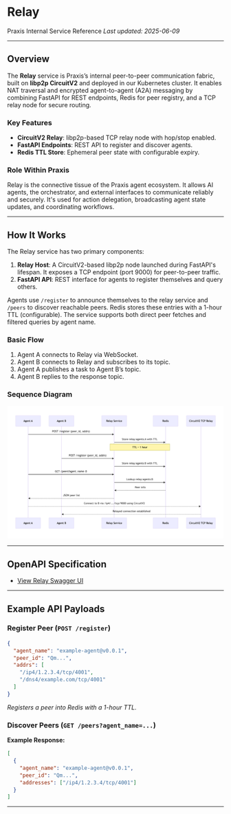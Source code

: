 # Relay

Praxis Internal Service Reference
*Last updated: 2025-06-09*

---

## Overview

The **Relay** service is Praxis’s internal peer-to-peer communication fabric, built on **libp2p CircuitV2** and deployed in our Kubernetes cluster. It enables NAT traversal and encrypted agent-to-agent (A2A) messaging by combining FastAPI for REST endpoints, Redis for peer registry, and a TCP relay node for secure routing.

### Key Features

* **CircuitV2 Relay**: libp2p-based TCP relay node with hop/stop enabled.
* **FastAPI Endpoints**: REST API to register and discover agents.
* **Redis TTL Store**: Ephemeral peer state with configurable expiry.


### Role Within Praxis

Relay is the connective tissue of the Praxis agent ecosystem. It allows AI agents, the orchestrator, and external interfaces to communicate reliably and securely. It's used for action delegation, broadcasting agent state updates, and coordinating workflows.

---

## How It Works

The Relay service has two primary components:

1. **Relay Host**: A CircuitV2-based libp2p node launched during FastAPI's lifespan. It exposes a TCP endpoint (port 9000) for peer-to-peer traffic.
2. **FastAPI API**: REST interface for agents to register themselves and query others.

Agents use `/register` to announce themselves to the relay service and `/peers` to discover reachable peers. Redis stores these entries with a 1-hour TTL (configurable). The service supports both direct peer fetches and filtered queries by agent name.


### Basic Flow

1. Agent A connects to Relay via WebSocket.
2. Agent B connects to Relay and subscribes to its topic.
3. Agent A publishes a task to Agent B’s topic.
4. Agent B replies to the response topic.

### Sequence Diagram

![`relay_sequence_diagram`](images/diagrams/relay_service_sequence.png)

---

## OpenAPI Specification

* [View Relay Swagger UI](https://relay-service.dev.prxs.ai/docs#/)

---

## Example API Payloads

### Register Peer (`POST /register`)

```json
{
  "agent_name": "example-agent@v0.0.1",
  "peer_id": "Qm...",
  "addrs": [
    "/ip4/1.2.3.4/tcp/4001",
    "/dns4/example.com/tcp/4001"
  ]
}
```

*Registers a peer into Redis with a 1-hour TTL.*

### Discover Peers (`GET /peers?agent_name=...`)

**Example Response:**

```json
[
  {
    "agent_name": "example-agent@v0.0.1",
    "peer_id": "Qm...",
    "addresses": ["/ip4/1.2.3.4/tcp/4001"]
  }
]
```

---

